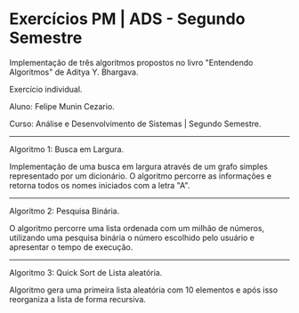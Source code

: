 # Exercícios PM | ADS - Segundo Semestre

Implementação de três algoritmos propostos no livro "Entendendo Algoritmos" de Aditya Y. Bhargava.

Exercício individual.

Aluno: Felipe Munin Cezario.

Curso: Análise e Desenvolvimento de Sistemas | Segundo Semestre.

---

Algoritmo 1: Busca em Largura.

Implementação de uma busca em largura através de um grafo simples representado por um dicionário.
O algoritmo percorre as informações e retorna todos os nomes iniciados com a letra "A".

---

Algoritmo 2: Pesquisa Binária.

O algoritmo percorre uma lista ordenada com um milhão de números, utilizando uma pesquisa binária
o número escolhido pelo usuário e apresentar o tempo de execução.

---

Algoritmo 3: Quick Sort de Lista aleatória.

Algoritmo gera uma primeira lista aleatória com 10 elementos e após isso reorganiza a lista
de forma recursiva.